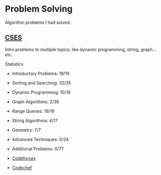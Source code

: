 # Problem Solving

Algorithm problems I had solved.

## [CSES](https://cses.fi/)

Intro problems to multiple topics, like dynamic programming, string, graph... etc.

Statistics
* Introductory Problems: 18/19
* Sorting and Searching: 32/35
* Dynamic Programming: 10/19
* Graph Algorithms: 2/36
* Range Queries: 19/19
* String Algorithms: 4/17
* Geometry: 7/7
* Advanced Techniques: 0/24
* Additional Problems: 0/77

* [Codeforces](https://codeforces.com/)
* [Codechef](https://www.codechef.com/)

